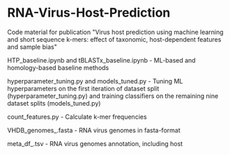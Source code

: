 # RNA-Virus-Host-Prediction
Code material for publication "Virus host prediction using machine learning and short sequence k-mers: effect of taxonomic, host-dependent features and sample bias"

HTP_baseline.ipynb and tBLASTx_baseline.ipynb - ML-based and homology-based baseline methods

hyperparameter_tuning.py and models_tuned.py - Tuning ML hyperparameters on the first iteration of dataset split (hyperparameter_tuning.py) and training classifiers on the remaining nine dataset splits (models_tuned.py)

count_features.py - Calculate k-mer frequencies

VHDB_genomes_.fasta - RNA virus genomes in fasta-format

meta_df_.tsv - RNA virus genomes annotation, including host

